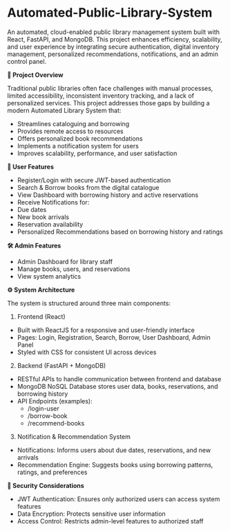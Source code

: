 # Automated-Public-Library-System
An automated, cloud-enabled public library management system built with React, FastAPI, and MongoDB. This project enhances efficiency, scalability, and user experience by integrating secure authentication, digital inventory management, personalized recommendations, notifications, and an admin control panel.


<p align="left"> <b>📌 Project Overview</b> </p>
Traditional public libraries often face challenges with manual processes, limited accessibility, inconsistent inventory tracking, and a lack of personalized services. This project addresses those gaps by building a modern Automated Library System that:

- Streamlines cataloguing and borrowing
- Provides remote access to resources
- Offers personalized book recommendations
- Implements a notification system for users
- Improves scalability, performance, and user satisfaction




<p align="left"> <b>👤 User Features</b> </p>

- Register/Login with secure JWT-based authentication
- Search & Borrow books from the digital catalogue
- View Dashboard with borrowing history and active reservations
- Receive Notifications for:
- Due dates
- New book arrivals
- Reservation availability
- Personalized Recommendations based on borrowing history and ratings


<p align="left"> <b>🛠️ Admin Features</b> </p>

- Admin Dashboard for library staff
- Manage books, users, and reservations
- View system analytics



<p align="left"> <b>⚙️ System Architecture</b> </p>

The system is structured around three main components:

1. Frontend (React)

  - Built with ReactJS for a responsive and user-friendly interface
  - Pages: Login, Registration, Search, Borrow, User Dashboard, Admin Panel
  - Styled with CSS for consistent UI across devices

2. Backend (FastAPI + MongoDB)

  - RESTful APIs to handle communication between frontend and database
  - MongoDB NoSQL Database stores user data, books, reservations, and borrowing history
  - API Endpoints (examples):
      - /login-user
      - /borrow-book
      - /recommend-books

3. Notification & Recommendation System

  - Notifications: Informs users about due dates, reservations, and new arrivals
  - Recommendation Engine: Suggests books using borrowing patterns, ratings, and preferences



<p align="left"> <b>🔐 Security Considerations</b> </p>

- JWT Authentication: Ensures only authorized users can access system features
- Data Encryption: Protects sensitive user information
- Access Control: Restricts admin-level features to authorized staff
